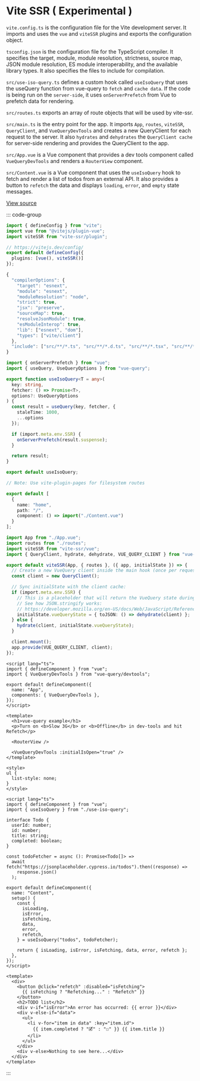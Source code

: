 # Vite SSR ( Experimental )

`vite.config.ts` is the configuration file for the Vite development server. It imports and uses the `vue` and `viteSSR` plugins and exports the configuration object.

`tsconfig.json` is the configuration file for the TypeScript compiler. It specifies the target, module, module resolution, strictness, source map, JSON module resolution, ES module interoperability, and the available library types. It also specifies the files to include for compilation.

`src/use-iso-query.ts` defines a custom hook called `useIsoQuery` that uses the useQuery function from vue-query to `fetch` and `cache data`. If the code is being run on the `server-side`, it uses `onServerPrefetch` from Vue to prefetch data for rendering.

`src/routes.ts` exports an array of route objects that will be used by vite-ssr.

`src/main.ts` is the entry point for the app. It imports `App`, `routes`, `viteSSR`, `QueryClient`, and `VueQueryDevTools` and creates a new QueryClient for each request to the server. It also `hydrates` and `dehydrates` the `QueryClient cache` for server-side rendering and provides the QueryClient to the app.

`src/App.vue` is a Vue component that provides a dev tools component called `VueQueryDevTools` and renders a `RouterView` component.

`src/Content.vue` is a Vue component that uses the `useIsoQuery` hook to fetch and render a list of todos from an external API. It also provides a button to `refetch` the data and displays `loading`, `error`, and `empty` state messages.

[View source](https://github.com/frandiox/vite-ssr-vue-query)


::: code-group

```ts [vite.config.ts]
import { defineConfig } from "vite";
import vue from "@vitejs/plugin-vue";
import viteSSR from "vite-ssr/plugin";

// https://vitejs.dev/config/
export default defineConfig({
  plugins: [vue(), viteSSR()]
});

```

```ts [tsconfig.json]
{
  "compilerOptions": {
    "target": "esnext",
    "module": "esnext",
    "moduleResolution": "node",
    "strict": true,
    "jsx": "preserve",
    "sourceMap": true,
    "resolveJsonModule": true,
    "esModuleInterop": true,
    "lib": ["esnext", "dom"],
    "types": ["vite/client"]
  },
  "include": ["src/**/*.ts", "src/**/*.d.ts", "src/**/*.tsx", "src/**/*.vue"]
}
```

```ts [src/use-iso-query.ts]
import { onServerPrefetch } from "vue";
import { useQuery, UseQueryOptions } from "vue-query";

export function useIsoQuery<T = any>(
  key: string,
  fetcher: () => Promise<T>,
  options?: UseQueryOptions
) {
  const result = useQuery(key, fetcher, {
    staleTime: 1000,
    ...options
  });

  if (import.meta.env.SSR) {
    onServerPrefetch(result.suspense);
  }

  return result;
}

export default useIsoQuery;

```

```ts [src/routes.ts]
// Note: Use vite-plugin-pages for filesystem routes

export default [
  {
    name: "home",
    path: "/",
    component: () => import("./Content.vue")
  }
];

```

```ts [src/main.ts]
import App from "./App.vue";
import routes from "./routes";
import viteSSR from "vite-ssr/vue";
import { QueryClient, hydrate, dehydrate, VUE_QUERY_CLIENT } from "vue-query";

export default viteSSR(App, { routes }, ({ app, initialState }) => {
  // Create a new VueQuery client inside the main hook (once per request)
  const client = new QueryClient();

  // Sync initialState with the client cache:
  if (import.meta.env.SSR) {
    // This is a placeholder that will return the VueQuery state during SSR.
    // See how JSON.stringify works:
    // https://developer.mozilla.org/en-US/docs/Web/JavaScript/Reference/Global_Objects/JSON/stringify#description
    initialState.vueQueryState = { toJSON: () => dehydrate(client) };
  } else {
    hydrate(client, initialState.vueQueryState);
  }

  client.mount();
  app.provide(VUE_QUERY_CLIENT, client);
});

```

```vue [src/App.vue]
<script lang="ts">
import { defineComponent } from "vue";
import { VueQueryDevTools } from "vue-query/devtools";

export default defineComponent({
  name: "App",
  components: { VueQueryDevTools },
});
</script>

<template>
  <h1>vue-query example</h1>
  <p>Turn on <b>Slow 3G</b> or <b>Offline</b> in dev-tools and hit Refetch</p>

  <RouterView />

  <VueQueryDevTools :initialIsOpen="true" />
</template>

<style>
ul {
  list-style: none;
}
</style>
```


```vue [src/Content.vue]
<script lang="ts">
import { defineComponent } from "vue";
import { useIsoQuery } from "./use-iso-query";

interface Todo {
  userId: number;
  id: number;
  title: string;
  completed: boolean;
}

const todoFetcher = async (): Promise<Todo[]> =>
  await fetch("https://jsonplaceholder.cypress.io/todos").then((response) =>
    response.json()
  );

export default defineComponent({
  name: "Content",
  setup() {
    const {
      isLoading,
      isError,
      isFetching,
      data,
      error,
      refetch,
    } = useIsoQuery("todos", todoFetcher);

    return { isLoading, isError, isFetching, data, error, refetch };
  },
});
</script>

<template>
  <div>
    <button @click="refetch" :disabled="isFetching">
      {{ isFetching ? "Refetching..." : "Refetch" }}
    </button>
    <h2>TODO list</h2>
    <div v-if="isError">An error has occurred: {{ error }}</div>
    <div v-else-if="data">
      <ul>
        <li v-for="item in data" :key="item.id">
          {{ item.completed ? "🗹" : "☐" }} {{ item.title }}
        </li>
      </ul>
    </div>
    <div v-else>Nothing to see here...</div>
  </div>
</template>

```

:::

